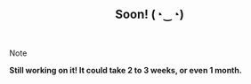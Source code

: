 <div align="center">
<h2>Soon! (⁠◔⁠‿⁠◔⁠)</h2>
</div>
<br>

> [!note]
> **Still working on it! It could take 2 to 3 weeks, or even 1 month.**
